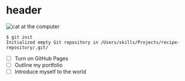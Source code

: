 # header
![cat at the computer](https://yandex-images.clstorage.net/9jOtw5449/a9cd7bHiE/C9Gs6EjDiaqUNEROIXMe2YKy53YaxT8pZ6zBj3bEsJbhMsmyNbOC1tCVIgLFn_6LakBFpFa93Zdt6ZG5ZPlI7UeQ9f156pXP8UFcP3FTEs2Kx5J6XrRXOBPFyP4LzdHLnGeQF5knDx9lbI__HT9ft3cwTaAyzZii9EyViGCt-RiXocAM-DegeqxEaaJJ1_Jxqn_H-koIT7ALEJRCe7wxKoGOBOdVjwMzcZyL8x0HN-PjJFG4R8WIKhwhBQz0ZY28L4U0aNCDrDK46CkiHWfmQU6zR_JmXJ-4tzgQTvOkpaJRMkw_KXMXIwUY1we5y0vja6RNBJs93LJsLQUA6FkJKL8BeGzIX1yOKJTNwgUrnv1GHwcevswXmEcUfKproA1G_WZAz63nXyO1HC8LrZMrd6MEDXgHJQxOJPnBAGiVkTALTbSU6JeMohhgDZZB37r9MmdjSrogI7SHTNzqf1ThlnG6kEftjw-3oej_i62vI0OXtIkob5XUklCJybQUGREsy5EUdPw_CFbIFLkuLXPO2Zr7F8aeNNcUQ0zgPrcw2apBrpCn4ZvDm0FAT9ex8yeDe4AJ8MdlbKrQfbWciE0d9FMBIOxQ11ja7JjdNk3vZlmml0tCHpjDNHtsfJoXXO1KNWZA-9ULm4-xfJMToZPb66uc8YDnqUQyaA2t_LzFDXBrRSwQECuEGngYWTrJ4_5BcoOTjqoYjzCLAIgui7CpQg12CGMpRx_THZSvm0n__29DrH2AT9HEnjQl2bSIrfGcoz18NBRT0CqUHBVO0VsSmdIz8-7GKBtoRyRIphtc_WJJsogPbZtT39nwE0MJD7t_q1hRlAvJOLac7YG0AHUR7Ce5iKwsM_gOrHQp4gmjOpUCx2umrqQPNNsAkJ4LsHnauUJMi9krO8fJRMsHrU9Xh18MQXRfIVi2XHnNFCDBoWDfIbQoBOMgSvgYaeolYzbZ0sOHGpr81ygr2GhO_4Tk)
```
$ git init
Initialized empty Git repository in /Users/skills/Projects/recipe-repository/.git/
```
- [ ] Turn on GitHub Pages
- [ ] Outline my portfolio
- [ ] Introduce myself to the world
